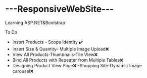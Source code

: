 # ---ResponsiveWebSite---
Learning ASP.NET&Bootstrap

To Do
- Insert Products - Scope Identity ✔️
- Insert Size & Quantity- Multiple Image Upload❌
- View All Products-Thumbnails-Tile VIew❌
- Bind All Products with Repeater from Multiple Tables❌
- Designing Product View Page❌
-Shopping Site-Dynamic Image carousel❌
